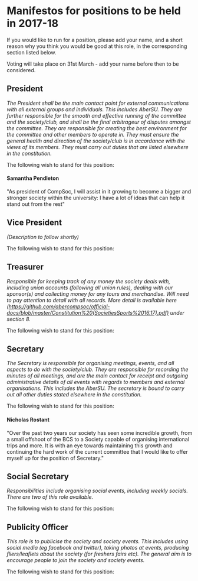 # Manifestos for positions to be held in 2017-18 
If you would like to run for a position, please add your name, and a short reason
why you think you would be good at this role, in the corresponding section listed below.

Voting will take place on 31st March - add your name before then to be considered.

## President
*The President shall be the main contact point for external communications with
all external groups and individuals. This includes AberSU. They are further responsible for the
smooth and effective running of the committee and the society/club, and shall be the final arbitrageur
of disputes amongst the committee. They are responsible for creating the best environment for the
committee and other members to operate in. They must ensure the general health and direction of
the society/club is in accordance with the views of its members. They must carry out duties that are
listed elsewhere in the constitution.*

The following wish to stand for this position: 

#### Samantha Pendleton
"As president of CompSoc, I will assist in it growing to become a bigger and stronger society within the university: I have a lot of ideas that can help it stand out from the rest"
<!---
Example:
### Bob (abc12)
I would make a good president because...
--->

## Vice President
*(Description to follow shortly)*

The following wish to stand for this position: 

## Treasurer
*Responsible for keeping track of any money the society deals with, including union accounts (following all union rules), dealing with our sponsor(s) and collecting money for any tours and merchandise. Will need to pay attention to detail with all records. More detail is available here (https://github.com/abercompsoc/official-docs/blob/master/Constitution%20(SocietiesSports%2016.17).pdf) under section 8.*

The following wish to stand for this position: 

## Secretary 
*The Secretary is responsible for organising meetings, events, and all aspects to do with the
society/club. They are responsible for recording the minutes of all meetings, and are the main
contact for receipt and outgoing administrative details of all events with regards to members and
external organisations. This includes the AberSU. The secretary is bound to carry out all other
duties stated elsewhere in the constitution.*

The following wish to stand for this position: 

#### Nicholas Rostant

"Over the past two years our society has seen some incredible growth, from a small offshoot of the BCS to a Society capable of organising international trips and more. It is with an eye towards maintaining this growth and continuing the hard work of the current committee that I would like to offer myself up for the position of Secretary."

## Social Secretary
*Responsibilities include organising social events, including weekly socials. There are two of this role available.*

The following wish to stand for this position: 

## Publicity Officer
*This role is to publicise the society and society events. This includes using social media (eg facebook and twitter), taking photos at events, producing fliers/leaflets about the society (for freshers fairs etc). The general aim is to encourage people to join the society and society events.*

The following wish to stand for this position: 

